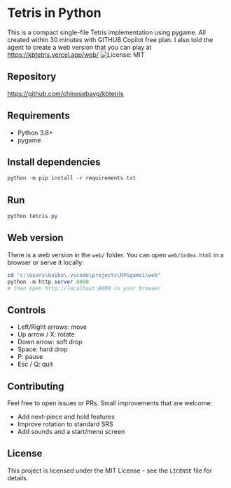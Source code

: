 # Tetris in Python

This is a compact single-file Tetris implementation using pygame.
All created within 30 minutes with GITHUB Copilot free plan.
I also told the agent to create a web version that you can play at
https://kbtetris.vercel.app/web/
![License: MIT](https://img.shields.io/badge/license-MIT-green.svg)

## Repository

https://github.com/chinesebayg/kbtetris

## Requirements

- Python 3.8+
- pygame

## Install dependencies

```powershell
python -m pip install -r requirements.txt
```

## Run

```powershell
python tetris.py
```

## Web version

There is a web version in the `web/` folder. You can open `web/index.html` in a browser or serve it locally:

```powershell
cd "c:\Users\kaibo\.vscode\projects\RPGgame1\web"
python -m http.server 8000
# then open http://localhost:8000 in your browser
```

## Controls

- Left/Right arrows: move
- Up arrow / X: rotate
- Down arrow: soft drop
- Space: hard drop
- P: pause
- Esc / Q: quit

## Contributing

Feel free to open issues or PRs. Small improvements that are welcome:
- Add next-piece and hold features
- Improve rotation to standard SRS
- Add sounds and a start/menu screen

## License

This project is licensed under the MIT License - see the `LICENSE` file for details.

